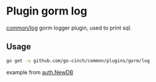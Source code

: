 # Plugin gorm log

[common/log](https://github.com/go-cinch/common/log) gorm logger plugin, used to print sql.

## Usage

```bash
go get -u github.com/go-cinch/common/plugins/gorm/log
```

example from [auth.NewDB](https://github.com/go-cinch/auth/blob/dev/internal/data/data.go#L150)
